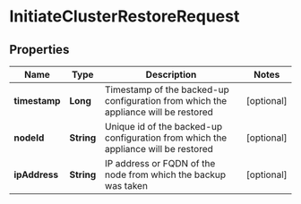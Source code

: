 # InitiateClusterRestoreRequest

## Properties
Name | Type | Description | Notes
------------ | ------------- | ------------- | -------------
**timestamp** | **Long** | Timestamp of the backed-up configuration from which the appliance will be restored  |  [optional]
**nodeId** | **String** | Unique id of the backed-up configuration from which the appliance will be restored  |  [optional]
**ipAddress** | **String** | IP address or FQDN of the node from which the backup was taken |  [optional]
